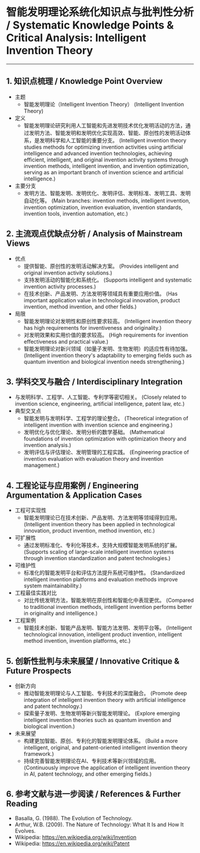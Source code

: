 # 智能发明理论系统化知识点与批判性分析 / Systematic Knowledge Points & Critical Analysis: Intelligent Invention Theory

---

## 1. 知识点梳理 / Knowledge Point Overview

- 主题
  - 智能发明理论（Intelligent Invention Theory）
      (Intelligent Invention Theory)
- 定义
  - 智能发明理论研究利用人工智能和先进发明技术优化发明活动的方法，通过发明方法、智能发明和发明优化实现高效、智能、原创性的发明活动体系，是发明科学和人工智能的重要分支。
      (Intelligent invention theory studies methods for optimizing invention activities using artificial intelligence and advanced invention technologies, achieving efficient, intelligent, and original invention activity systems through invention methods, intelligent invention, and invention optimization, serving as an important branch of invention science and artificial intelligence.)
- 主要分支
  - 发明方法、智能发明、发明优化、发明评估、发明标准、发明工具、发明自动化等。
      (Main branches: invention methods, intelligent invention, invention optimization, invention evaluation, invention standards, invention tools, invention automation, etc.)

## 2. 主流观点优缺点分析 / Analysis of Mainstream Views

- 优点
  - 提供智能、原创性的发明活动解决方案。
      (Provides intelligent and original invention activity solutions.)
  - 支持发明活动的智能化和系统化。
      (Supports intelligent and systematic invention activity processes.)
  - 在技术创新、产品发明、方法发明等领域具有重要应用价值。
      (Has important application value in technological innovation, product invention, method invention, and other fields.)
- 局限
  - 智能发明理论对发明性和原创性要求较高。
      (Intelligent invention theory has high requirements for inventiveness and originality.)
  - 对发明效果和实用价值的要求较高。
      (High requirements for invention effectiveness and practical value.)
  - 智能发明理论对新兴领域（如量子发明、生物发明）的适应性有待加强。
      (Intelligent invention theory's adaptability to emerging fields such as quantum invention and biological invention needs strengthening.)

## 3. 学科交叉与融合 / Interdisciplinary Integration

- 与发明科学、工程学、人工智能、专利学等密切相关。
  (Closely related to invention science, engineering, artificial intelligence, patent law, etc.)
- 典型交叉点
  - 智能发明与发明科学、工程学的理论整合。
      (Theoretical integration of intelligent invention with invention science and engineering.)
  - 发明优化与优化理论、发明分析的数学基础。
      (Mathematical foundations of invention optimization with optimization theory and invention analysis.)
  - 发明评估与评估理论、发明管理的工程实践。
      (Engineering practice of invention evaluation with evaluation theory and invention management.)

## 4. 工程论证与应用案例 / Engineering Argumentation & Application Cases

- 工程可实现性
  - 智能发明理论已在技术创新、产品发明、方法发明等领域得到应用。
      (Intelligent invention theory has been applied in technological innovation, product invention, method invention, etc.)
- 可扩展性
  - 通过发明标准化、专利化等技术，支持大规模智能发明系统的扩展。
      (Supports scaling of large-scale intelligent invention systems through invention standardization and patent technologies.)
- 可维护性
  - 标准化的智能发明平台和评估方法提升系统可维护性。
      (Standardized intelligent invention platforms and evaluation methods improve system maintainability.)
- 工程最佳实践对比
  - 对比传统发明方法，智能发明在原创性和智能化中表现更优。
      (Compared to traditional invention methods, intelligent invention performs better in originality and intelligence.)
- 工程案例
  - 智能技术创新、智能产品发明、智能方法发明、发明平台等。
      (Intelligent technological innovation, intelligent product invention, intelligent method invention, invention platforms, etc.)

## 5. 创新性批判与未来展望 / Innovative Critique & Future Prospects

- 创新方向
  - 推动智能发明理论与人工智能、专利技术的深度融合。
      (Promote deep integration of intelligent invention theory with artificial intelligence and patent technology.)
  - 探索量子发明、生物发明等新兴智能发明理论。
      (Explore emerging intelligent invention theories such as quantum invention and biological invention.)
- 未来展望
  - 构建更加智能、原创、专利化的智能发明理论体系。
      (Build a more intelligent, original, and patent-oriented intelligent invention theory framework.)
  - 持续完善智能发明理论在AI、专利技术等新兴领域的应用。
      (Continuously improve the application of intelligent invention theory in AI, patent technology, and other emerging fields.)

## 6. 参考文献与进一步阅读 / References & Further Reading

- Basalla, G. (1988). The Evolution of Technology.
- Arthur, W.B. (2009). The Nature of Technology: What It Is and How It Evolves.
- Wikipedia: <https://en.wikipedia.org/wiki/Invention>
- Wikipedia: <https://en.wikipedia.org/wiki/Patent>
